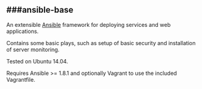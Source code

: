 ###ansible-base
---

An extensible [Ansible](http://docs.ansible.com/) framework for deploying services and web applications.

Contains some basic plays, such as setup of basic security and installation of server monitoring.

Tested on Ubuntu 14.04.

Requires Ansible >= 1.8.1 and optionally Vagrant to use the included Vagrantfile.